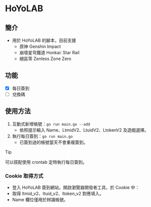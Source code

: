 # HoYoLAB

## 簡介
- 用於 HoYoLAB 的腳本，目前支援
    - 原神 Genshin Impact
    - 崩壞星穹鐵道 Honkai: Star Rail
    - 絕區零 Zenless Zone Zero

## 功能
- [x] 每日簽到
- [ ] 兌換碼

## 使用方法
1. 互動式新增帳號：`go run main.go --add`
    - 依照提示輸入 Name、LtmidV2、LtuidV2、LtokenV2 及遊戲選擇。
2. 執行每日簽到：`go run main.go`
    - 已簽到過的帳號當天不會重複簽到。

> [!TIP]
> 可以搭配使用 crontab 定時執行每日簽到。

### Cookie 取得方式
- 登入 HoYoLAB 簽到網站，開啟瀏覽器開發者工具，於 Cookie 中：
- 取得 ltmid_v2、ltuid_v2、ltoken_v2 對應填入。
- Name 欄位僅用於辨識帳號。